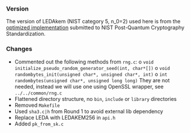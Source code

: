 ### Version

The version of LEDAkem (NIST category 5, n_0=2) used here is from the [optimized implementation](https://csrc.nist.gov/CSRC/media/Projects/Post-Quantum-Cryptography/documents/round-2/submissions/LEDAcrypt-Round2.zip) submitted to NIST Post-Quantum Cryptography Standardization.

### Changes

- Commented out the following methods from `rng.c`: 
  o `void initialize_pseudo_random_generator_seed(int, char*[])`
  o `void randombytes_init(unsigned char*, unsigned char*, int)`
  o `int randombytes(unsigned char*, unsigned long long)`
  They are not needed, instead we will use one using OpenSSL wrapper, see
  `../../common/rng.c`
- Flattened directory structure, no `bin`, `include` or `library` directories
- Removed `Makefile`
- Used `sha3.c|h` from Round 1 to avoid external lib dependency
- Replace LEDA with LEDAKEM256 in `api.h`
- Added `pk_from_sk.c`
